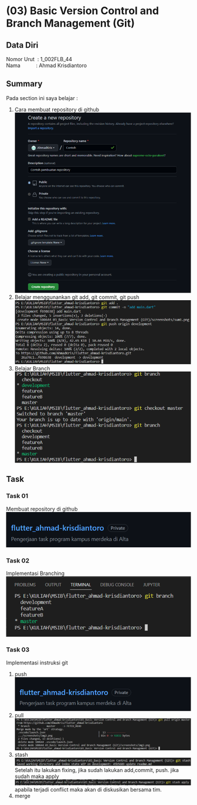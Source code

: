 # (03) Basic Version Control and Branch Management (Git)

## Data Diri
Nomor Urut &nbsp;: 1_002FLB_44 <br>
Nama &emsp;&emsp;&ensp;&nbsp;: Ahmad Krisdiantoro

## Summary
Pada section ini saya belajar : 
1. Cara membuat repository di github <br>
![Create Repository](screenshots/sum1.png)
2. Belajar menggunankan git add, git commit, git push <br>
![git add, commit, push](screenshots/sum2.png)
3. Belajar Branch <br>
![Branch](screenshots/sum3.png)
## Task 
### Task 01
Membuat repository di github <br>
![Repo](screenshots/img5.png)
### Task 02
Implementasi Branching <br>
![Repo](screenshots/img1.png)
### Task 03
Implementasi instruksi git
1. push <br>
   ![Repo](screenshots/img5.png)
2. pull <br>
   ![Repo](screenshots/img2.png)
3. stash
   ![Repo](screenshots/img4.png)
   Setelah itu lakukan fixing, jika sudah lakukan add,commit, push. jika sudah maka apply
   ![Repo](screenshots/img6.png)
   apabila terjadi conflict maka akan di diskusikan bersama tim.
4. merge
   
